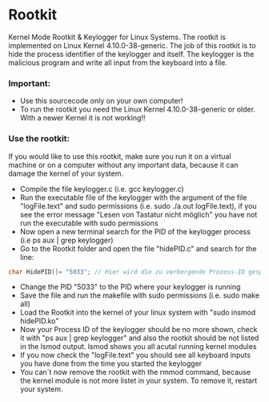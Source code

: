 # Rootkit
Kernel Mode Rootkit &amp; Keylogger for Linux Systems. The rootkit is implemented on Linux Kernel 4.10.0-38-generic.
The job of this rootkit is to hide the process identifier of the keylogger and itself. The keylogger is the malicious program and write all input from the keyboard into a file.

### Important:
* Use this sourcecode only on your own computer!
* To run the rootkit you need the Linux Kernel 4.10.0-38-generic or older. With a newer Kernel it is not working!!

### Use the rootkit:
If you would like to use this rootkit, make sure you run it on a virtual machine or on a computer without any important data, because it can damage the kernel of your system.
* Compile the file keylogger.c (i.e. gcc keylogger.c)
* Run the executable file of the keylogger with the argument of the file "logFile.text" and sudo permissions (i.e. sudo ./a.out logFile.text), if you see the error message "Lesen von Tastatur nicht möglich" you have not run the executable with sudo permissions
* Now open a new terminal search for the PID of the keylogger process (i.e ps aux | grep keylogger)
* Go to the Rootkit folder and open the file "hidePID.c" and search for the line: 
```C
char HidePID[]= "5033"; // Hier wird die zu verbergende Prozess-ID gespeichert
```
* Change the PID "5033" to the PID where your keylogger is running
* Save the file and run the makefile with sudo permissions (i.e. sudo make all)
* Load the Rootkit into the kernel of your linux system with "sudo insmod hidePID.ko"
* Now your Process ID of the keylogger should be no more shown, check it with "ps aux | grep keylogger" and also the rootkit should be not listed in the lsmod output. lsmod shows you all acutal running kernel modules
* If you now check the "logFile.text" you should see all keyboard inputs you have done from the time you started the keylogger
* You can´t now remove the rootkit with the rmmod command, because the kernel module is not more listet in your system. To remove it, restart your system.

